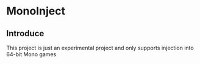 # MonoInject
## Introduce
This project is just an experimental project and only supports injection into 64-bit Mono games
